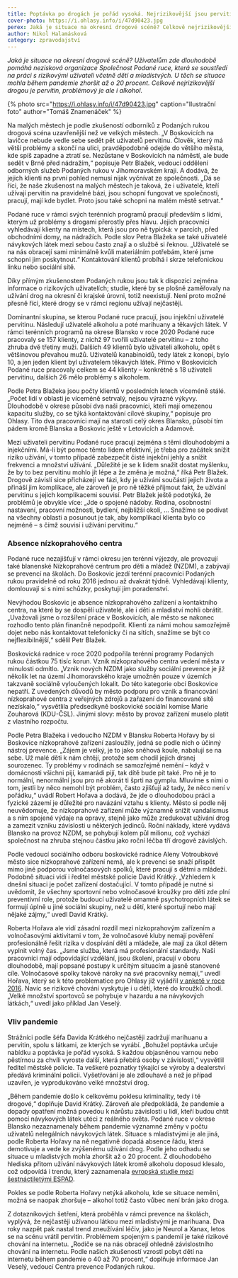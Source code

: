 ```yaml
---
title: Poptávka po drogách je pořád vysoká. Nejrizikovější jsou pervitin a alkohol
cover-photo: https://i.ohlasy.info/i/47d90423.jpg
perex: Jaká je situace na okresní drogové scéně? Celkově nejrizikovější drogou je pervitin, problémový je ale i alkohol; situaci uživatelů mohla výrazně zhoršit probíhající pandemie.
author: Nikol Halamásková
category: zpravodajství
---
```


*Jaká je situace na okresní drogové scéně? Uživatelům zde dlouhodobě pomáhá nezisková organizace Společnost Podané ruce, která se soustředí na práci s rizikovými uživateli včetně dětí a mladistvých. U těch se situace mohla během pandemie zhoršit až o 20 procent. Celkově nejrizikovější drogou je pervitin, problémový je ale i alkohol.*

{% photo src="https://i.ohlasy.info/i/47d90423.jpg" caption="Ilustrační foto" author="Tomáš Znamenáček" %}

Na malých městech je podle zkušeností odborníků z Podaných rukou drogová scéna uzavřenější než ve velkých městech. „V Boskovicích na lavičce nebude vedle sebe sedět pět uživatelů pervitinu. Člověk, který má větší problémy a skončí na ulici, pravděpodobně odejde do většího města, kde spíš zapadne a ztratí se. Nezůstane v Boskovicích na náměstí, ale bude sedět v Brně před nádražím,“ popisuje Petr Blažek, vedoucí oddělení odborných služeb Podaných rukou v Jihomoravském kraji. A dodává, že jejich klienti na první pohled nemusí nijak vyčnívat ze společnosti. „Dá se říci, že naše zkušenost na malých městech je taková, že i uživatelé, kteří užívají pervitin na pravidelné bázi, jsou schopní fungovat ve společnosti, pracují, mají kde bydlet. Proto jsou také schopni na malém městě setrvat.“

Podané ruce v rámci svých terénních programů pracují především s lidmi, kterým už problémy s drogami přerostly přes hlavu. Jejich pracovníci vyhledávají klienty na místech, která jsou pro ně typická: v parcích, před obchodními domy, na nádražích. Podle slov Petra Blažeka se také uživatelé návykových látek mezi sebou často znají a o službě si řeknou. „Uživatelé se na nás obracejí sami minimálně kvůli materiálním potřebám, které jsme schopni jim poskytnout.“ Kontaktování klientů probíhá i skrze telefonickou linku nebo sociální sítě.

Díky přímým zkušenostem Podaných rukou jsou tak k dispozici zejména informace o rizikových uživatelích; studie, které by se plošně zaměřovaly na užívání drog na okresní či krajské úrovni, totiž neexistují. Není proto možné přesně říci, které drogy se v rámci regionu užívají nejčastěji.

Dominantní skupina, se kterou Podané ruce pracují, jsou injekční uživatelé pervitinu. Následují uživatelé alkoholu a poté marihuany a těkavých látek. V rámci terénních programů na okrese Blansko v roce 2020 Podané ruce pracovaly se 157 klienty, z nichž 97 tvořili uživatelé pervitinu – z toho zhruba dvě třetiny muži. Dalších 49 klientů bylo uživateli alkoholu, opět s většinovou převahou mužů. Uživatelů kanabinoidů, tedy látek z konopí, bylo 10, a jen jeden klient byl uživatelem těkavých látek. Přímo v Boskovicích Podané ruce pracovaly celkem se 44 klienty – konkrétně s 18 uživateli pervitinu, dalších 26 mělo problémy s alkoholem.

Podle Petra Blažeka jsou počty klientů v posledních letech víceméně stálé. „Počet lidí v oblasti je víceméně setrvalý, nejsou výrazné výkyvy. Dlouhodobě v okrese působí dva naši pracovníci, kteří mají omezenou kapacitu služby, co se týká kontaktování cílové skupiny,“ popisuje pro Ohlasy. Tito dva pracovníci mají na starosti celý okres Blansko, působí tím pádem kromě Blanska a Boskovic ještě v Letovicích a Adamově.

Mezi uživateli pervitinu Podané ruce pracují zejména s těmi dlouhodobými a injekčními. Má-li být pomoc těmto lidem efektivní, je třeba pro začátek snížit riziko užívání, v tomto případě zabezpečit čisté injekční jehly a snížit frekvenci a množství užívání. „Důležité je se k lidem snažit dostat myšlenku, že by to bez pervitinu mohlo jít lépe a že změna je možná,“ říká Petr Blažek. Drogově závislí sice přicházejí ve fázi, kdy je užívání součástí jejich života a přináší jim komplikace, ale zároveň je pro ně těžké přijmout fakt, že užívání pervitinu s jejich komplikacemi souvisí. Petr Blažek ještě podotýká, že problémů je obvykle více: „Jde o spojené nádoby. Rodina, osobnostní nastavení, pracovní možnosti, bydlení, nejbližší okolí, … Snažíme se podívat na všechny oblasti a posunout je tak, aby komplikací klienta bylo co nejméně – s čímž souvisí i užívání pervitinu.“

### Absence nízkoprahového centra

Podané ruce nezajišťují v rámci okresu jen terénní výjezdy, ale provozují také blanenské Nízkoprahové centrum pro děti a mládež (NZDM), a zabývají se prevencí na školách. Do Boskovic jezdí terénní pracovníci Podaných rukou pravidelně od roku 2016 jednou až dvakrát týdně. Vyhledávají klienty, domlouvají si s nimi schůzky, poskytují jim poradenství.

Nevýhodou Boskovic je absence nízkoprahového zařízení a kontaktního centra, na které by se dospělí uživatelé, ale i děti a mladiství mohli obrátit. „Uvažovali jsme o rozšíření práce v Boskovicích, ale město se nakonec rozhodlo tento plán finančně nepodpořit. Klienti za námi mohou samozřejmě dojet nebo nás kontaktovat telefonicky či na sítích, snažíme se být co nejflexibilnější,“ sdělil Petr Blažek.

Boskovická radnice v roce 2020 podpořila terénní programy Podaných rukou částkou 75 tisíc korun. Vznik nízkoprahového centra vedení města v minulosti odmítlo. „Vznik nových NZDM jako služby sociální prevence je již několik let na území Jihomoravského kraje umožněn pouze v územích takzvaně sociálně vyloučených lokalit. Do této kategorie obcí Boskovice nepatří. Z uvedených důvodů by město podporu pro vznik a financování nízkoprahové centra z veřejných zdrojů a zařazení do financované sítě nezískalo,“ vysvětlila předsedkyně boskovické sociální komise Marie Zouharová (KDU-ČSL). Jinými slovy: město by provoz zařízení muselo platit z vlastního rozpočtu.

Podle Petra Blažeka i vedoucího NZDM v Blansku Roberta Hořavy by si Boskovice nízkoprahové zařízení zasloužily, jedná se podle nich o účinný nástroj prevence. „Zájem je velký, je to jako sněhová koule, nabalují se na sebe. Už malé děti k nám chtějí, protože sem chodil jejich drsnej sourozenec. Ty problémy v rodinách se samozřejmě nemění – když v domácnosti všichni pijí, kamarádi pijí, tak dítě bude pít také. Pro ně je to normální, nenormální jsou pro ně akorát ti šprti na gymplu. Mluvíme s nimi o tom, jestli by něco nemohl být problém, často zjišťují až tady, že něco není v pořádku,“ uvádí Robert Hořava a dodává, že jde o dlouhodobou práci a fyzické zázemí je důležité pro navázání vztahu s klienty. Město si podle něj neuvědomuje, že nízkoprahové zařízení může významně snížit vandalismus a s ním spojené výdaje na opravy, stejně jako může zredukovat užívání drog a zamezit vzniku závislosti u některých jedinců. Roční náklady, které vydává Blansko na provoz NZDM, se pohybují kolem půl milionu, což vychází společnost na zhruba stejnou částku jako roční léčba tří drogově závislých.

Podle vedoucí sociálního odboru boskovické radnice Aleny Votroubkové město sice nízkoprahové zařízení nemá, ale k prevenci se snaží přispět mimo jiné podporou volnočasových spolků, které pracují s dětmi a mládeží. Podobně situaci vidí i ředitel městské policie David Krátký. „Vzhledem k dnešní situaci je počet zařízení dostačující. V tomto případě je nutné si uvědomit, že všechny sportovní nebo volnočasové kroužky pro děti zde plní preventivní role, protože budoucí uživatelé omamně psychotropních látek se formují úplně u jiné sociální skupiny, než u dětí, které sportují nebo mají nějaké zájmy,“ uvedl David Krátký.

Roberta Hořava ale vidí zásadní rozdíl mezi nízkoprahovým zařízením a volnočasovými aktivitami v tom, že volnočasové kluby nemají pověření profesionálně řešit rizika v dospívání dětí a mládeže, ale mají za úkol dětem vyplnit volný čas. „Jsme služba, která má profesionální standardy. Naši pracovníci mají odpovídající vzdělání, jsou školeni, pracují v oboru dlouhodobě, mají popsané postupy k určitým situacím a jasně stanovené cíle. Volnočasové spolky takové nároky na své pracovníky nemají,“ uvedl Hořava, který se k této problematice pro Ohlasy již vyjádřil [v anketě v roce 2016](https://ohlasy.info/clanky/2016/05/anketa-klub.html). Navíc se rizikové chování vyskytuje i u dětí, které do kroužků chodí. „Velké množství sportovců se pohybuje v hazardu a na návykových látkách,“ uvedl jako příklad Jan Veselý.

### Vliv pandemie

Strážníci podle šéfa Davida Krátkého nejčastěji zadržují marihuanu a pervitin, spolu s látkami, ze kterých se vyrábí. „Bohužel poptávka určuje nabídku a poptávka je pořád vysoká. S každou objasněnou varnou nebo pěstírnou za chvíli vyroste další, která přebírá osoby v závislosti,“ vysvětlil ředitel městské policie. Ta veškeré poznatky týkající se výroby a dealerství předává kriminální policii. Vyšetřování je ale zdlouhavé a než je případ uzavřen, je vyprodukováno velké množství drog.

„Během pandemie došlo k celkovému poklesu kriminality, tedy i té drogové,“ doplňuje David Krátký. Zároveň ale předpokládá, že pandemie a dopady opatření možná povedou k nárůstu závislosti u lidí, kteří budou chtít pomocí návykových látek utéci z reálného světa. 
Podané ruce v okrese Blansko nezaznamenaly během pandemie významné změny v počtu uživatelů nelegálních návykových látek. Situace s mladistvými je ale jiná, podle Roberta Hořavy na ně negativně dopadá absence řádu, která demotivuje a vede ke zvýšenému užívání drog. Podle jeho odhadu se situace u mladistvých mohla zhoršit až o 20 procent. Z dlouhodobého hlediska přitom užívání návykových látek kromě alkoholu doposud klesalo, což odpovídá i trendu, který zaznamenala [evropská studie mezi šestnáctiletými ESPAD](http://www.espad.org/espad-report-2019).

Pokles se podle Roberta Hořavy netýká alkoholu, kde se situace nemění, možná se naopak zhoršuje – alkohol totiž často vůbec není brán jako droga.

Z dotazníkových šetření, která proběhla v rámci prevence na školách, vyplývá, že nejčastěji užívanou látkou mezi mladistvými je marihuana. Dva roky nazpět pak nastal trend zneužívání léčiv, jako je Neurol a Xanax, letos se na scénu vrátil pervitin. Problémem spojeným s pandemií je také rizikové chování na internetu. „Rodiče se na nás obracejí ohledně závislostního chování na internetu. Podle našich zkušeností vzrostl pobyt dětí na internetu během pandemie o 40 až 70 procent,“ doplňuje informace Jan Veselý, vedoucí Centra prevence Podaných rukou.
